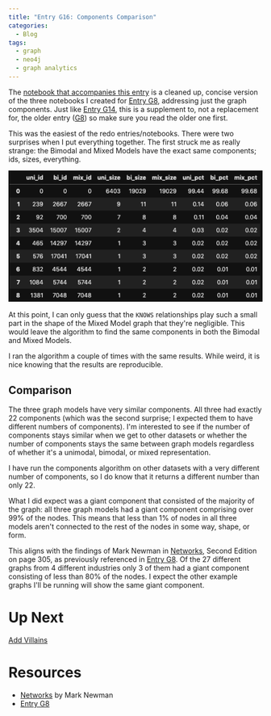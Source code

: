 ```yaml
---
title: "Entry G16: Components Comparison"
categories:
  - Blog
tags:
  - graph
  - neo4j
  - graph analytics
---
```


The [notebook that accompanies this entry](https://github.com/julielinx/datascience_diaries/blob/master/graph/16_nb_components_comparison.ipynb) is a cleaned up, concise version of the three notebooks I created for [Entry G8](https://julielinx.github.io/blog/g08_components/), addressing just the graph components. Just like [Entry G14](https://julielinx.github.io/blog/g014_global_counts_comparison/), this is a supplement to, not a replacement for, the older entry ([G8](https://julielinx.github.io/blog/g08_components/)) so make sure you read the older one first.

This was the easiest of the redo entries/notebooks. There were two surprises when I put everything together. The first struck me as really strange: the Bimodal and Mixed Models have the exact same components; ids, sizes, everything.

<img src='https://github.com/julielinx/datascience_diaries/blob/master/graph/images/marvel_components.png?raw=true'>

At this point, I can only guess that the `KNOWS` relationships play such a small part in the shape of the Mixed Model graph that they're negligible. This would leave the algorithm to find the same components in both the Bimodal and Mixed Models.

I ran the algorithm a couple of times with the same results. While weird, it is nice knowing that the results are reproducible.

## Comparison

The three graph models have very similar components. All three had exactly 22 components (which was the second surprise; I expected them to have different numbers of components). I'm interested to see if the number of components stays similar when we get to other datasets or whether the number of components stays the same between graph models regardless of whether it's a unimodal, bimodal, or mixed representation.

I have run the components algorithm on other datasets with a very different number of components, so I do know that it returns a different number than only 22.

What I did expect was a giant component that consisted of the majority of the graph: all three graph models had a giant component comprising over 99% of the nodes. This means that less than 1% of nodes in all three models aren't connected to the rest of the nodes in some way, shape, or form.

This aligns with the findings of Mark Newman in [Networks](https://www.amazon.com/Networks-Mark-Newman/dp/0198805098), Second Edition on page 305, as previously referenced in [Entry G8](https://julielinx.github.io/blog/g08_components/). Of the 27 different graphs from 4 different industries only 3 of them had a giant component consisting of less than 80% of the nodes. I expect the other example graphs I'll be running will show the same giant component.

# Up Next

[Add Villains](https://julielinx.github.io/blog/g17_add_villains/)

# Resources

- [Networks](https://www.amazon.com/Networks-Mark-Newman/dp/0198805098) by Mark Newman
- [Entry G8](https://julielinx.github.io/blog/g08_components/)